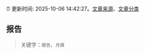 :alarm_clock: 更新时间: 2025-10-06 14:42:27。[文章来源](/README.md)、[文章分类](/TAGS.md)

## 报告


> 关键字：`报告`、`月报`



